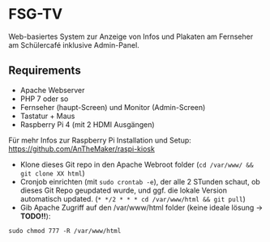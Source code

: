 # FSG-TV
Web-basiertes System zur Anzeige von Infos und Plakaten am Fernseher am Schülercafé inklusive Admin-Panel.

## Requirements
- Apache Webserver
- PHP 7 oder so
- Fernseher (haupt-Screen) und Monitor (Admin-Screen)
- Tastatur + Maus
- Raspberry Pi 4 (mit 2 HDMI Ausgängen)

Für mehr Infos zur Raspberry Pi Installation und Setup: https://github.com/AnTheMaker/raspi-kiosk

- Klone dieses Git repo in den Apache Webroot folder (`cd /var/www/ && git clone XX html`)
- Cronjob einrichten (mit `sudo crontab -e`), der alle 2 STunden schaut, ob dieses Git Repo geupdated wurde, und ggf. die lokale Version automatisch updated. (`* */2 * * * cd /var/www/html && git pull`)
- Gib Apache Zugriff auf den /var/www/html folder (keine ideale lösung -> **TODO!!**):
```
sudo chmod 777 -R /var/www/html
```

